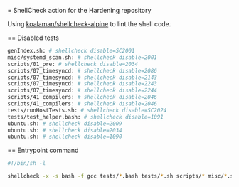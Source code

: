 = ShellCheck action for the Hardening repository

Using [koalaman/shellcheck-alpine](https://hub.docker.com/r/koalaman/shellcheck-alpine)
to lint the shell code.

== Disabled tests

```sh
genIndex.sh: # shellcheck disable=SC2001
misc/systemd_scan.sh: # shellcheck disable=2001
scripts/01_pre: # shellcheck disable=2034
scripts/07_timesyncd: # shellcheck disable=2086
scripts/07_timesyncd: # shellcheck disable=2143
scripts/07_timesyncd: # shellcheck disable=2243
scripts/07_timesyncd: # shellcheck disable=2244
scripts/41_compilers: # shellcheck disable=2046
scripts/41_compilers: # shellcheck disable=2046
tests/runHostTests.sh: # shellcheck disable=SC2024
tests/test_helper.bash: # shellcheck disable=1091
ubuntu.sh: # shellcheck disable=2009
ubuntu.sh: # shellcheck disable=2034
ubuntu.sh: # shellcheck disable=1090
```

== Entrypoint command

```sh
#!/bin/sh -l

shellcheck -x -s bash -f gcc tests/*.bash tests/*.sh scripts/* misc/*.sh ./*.sh
```
